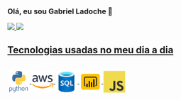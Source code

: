 ### Olá, eu sou Gabriel Ladoche 👋 

<div>
  <a href="https://github.com/gabrielladoche">
  <img height="180em" src="https://github-readme-stats.vercel.app/api?username=gabrielladoche&show_icons=true&theme=synthwave&include_all_commits=true&count_private=true"/>
  <img height="180em" src="https://github-readme-stats.vercel.app/api/top-langs/?username=gabrielladoche&show_icons=true&theme=synthwave&include_all_commits=true&count_private=true"/>
</div>
    
## Tecnologias usadas no meu dia a dia

<div style="display": incline_block"><br>
  <img align="center" alt="python" height="50" width="50" src="https://github.com/gabrielladoche/gabrielladoche/blob/main/python-original-wordmark.svg">
  <img align="center" alt="aws" height="50" width="50" src="https://github.com/gabrielladoche/gabrielladoche/blob/main/amazonwebservices-original-wordmark.svg">
  <img align="center" alt="sql" height="50" width="50" src="https://github.com/gabrielladoche/gabrielladoche/blob/main/azuresqldatabase-original.svg">
  <img align="center" alt="powerBI" height="50" width="50" src="https://github.com/gabrielladoche/gabrielladoche/blob/main/icons8-power-bi.svg">
  <img align="center" alt="powerBI" height="50" width="50" src="https://github.com/gabrielladoche/gabrielladoche/blob/main/javascript-original.svg">
  
</div>

##








  
  
          
          
